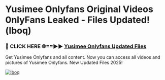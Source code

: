 # Yusimee Onlyfans Original Videos 0nlyFans Leaked - Files Updated! (lboq)

<h3>🔴 CLICK HERE 🌐==►► <a href="https://tinyurl.com/2m67pmp6" rel="nofollow">Yusimee Onlyfans Updated Files</a></h3>

Get Yusimee Onlyfans and all content. Now you can access all videos and pictures of Yusimee Onlyfans. New Updated Files 2025!

[![lboq](https://i.imgur.com/H4QAA4z.gif)](https://tinyurl.com/2m67pmp6)